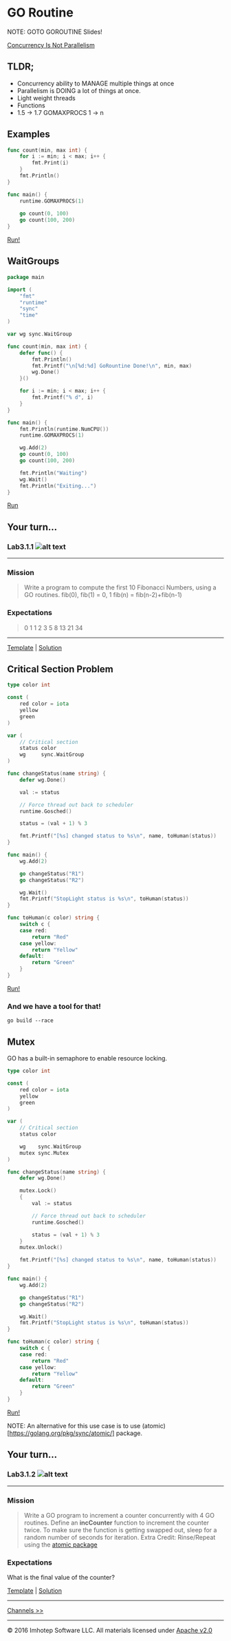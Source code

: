 # GO Routine 

NOTE: GOTO GOROUTINE Slides!

[Concurrency Is Not Parallelism](https://www.youtube.com/watch?v=cN_DpYBzKso)

## TLDR;

* Concurrency ability to MANAGE multiple things at once
* Parallelism is DOING a lot of things at once.
* Light weight threads
* Functions
* 1.5 -> 1.7 GOMAXPROCS 1 -> n

## Examples

```go
func count(min, max int) {
	for i := min; i < max; i++ {
		fmt.Print(i)
	}
	fmt.Println()
}

func main() {
	runtime.GOMAXPROCS(1)
	
	go count(0, 100)
	go count(100, 200)
}
```
[Run!](https://play.golang.org/p/ZPMDVeboIe)

## WaitGroups

```go
package main

import (
	"fmt"
	"runtime"
	"sync"
	"time"
)

var wg sync.WaitGroup

func count(min, max int) {
	defer func() {
		fmt.Println()
		fmt.Printf("\n[%d:%d] GoRountine Done!\n", min, max)
		wg.Done()
	}()

	for i := min; i < max; i++ {
		fmt.Printf("% d", i)
	}
}

func main() {
	fmt.Println(runtime.NumCPU())
	runtime.GOMAXPROCS(1)

	wg.Add(2)
	go count(0, 100)
	go count(100, 200)

	fmt.Println("Waiting")
	wg.Wait()
	fmt.Println("Exiting...")
}
```

[Run](https://play.golang.org/p/Vu_OCxPS7z)

## Your turn...

### Lab3.1.1 ![alt text](https://github.com/adam-p/markdown-here/raw/master/src/common/images/icon24.png "Lab3.1.1") 
---

### Mission

> Write a program to compute the first 10 Fibonacci Numbers, using a GO routines.
> fib(0), fib(1) = 0, 1
> fib(n) = fib(n-2)+fib(n-1)

### Expectations

> 0 1 1 2 3 5 8 13 21 34
---

[Template](https://play.golang.org/p/jJASE4mmrQ) | [Solution](https://play.golang.org/p/5x4aEkMtzJ)

## Critical Section Problem

```go
type color int

const (
	red color = iota
	yellow
	green
)

var (
	// Critical section
	status color
	wg     sync.WaitGroup
)

func changeStatus(name string) {
	defer wg.Done()

	val := status

	// Force thread out back to scheduler
	runtime.Gosched()

	status = (val + 1) % 3

	fmt.Printf("[%s] changed status to %s\n", name, toHuman(status))
}

func main() {
	wg.Add(2)

	go changeStatus("R1")
	go changeStatus("R2")

	wg.Wait()
	fmt.Printf("StopLight status is %s\n", toHuman(status))
}

func toHuman(c color) string {
	switch c {
	case red:
		return "Red"
	case yellow:
		return "Yellow"
	default:
		return "Green"
	}
}
```

[Run!](https://play.golang.org/p/OZRDbgjRW9)

### And we have a tool for that!

```shell
go build --race
```

## Mutex

GO has a built-in semaphore to enable resource locking.

```go
type color int

const (
	red color = iota
	yellow
	green
)

var (
	// Critical section
	status color

	wg    sync.WaitGroup
	mutex sync.Mutex
)

func changeStatus(name string) {
	defer wg.Done()

	mutex.Lock()
	{
		val := status

		// Force thread out back to scheduler
		runtime.Gosched()

		status = (val + 1) % 3
	}
	mutex.Unlock()

	fmt.Printf("[%s] changed status to %s\n", name, toHuman(status))
}

func main() {
	wg.Add(2)

	go changeStatus("R1")
	go changeStatus("R2")

	wg.Wait()
	fmt.Printf("StopLight status is %s\n", toHuman(status))
}

func toHuman(c color) string {
	switch c {
	case red:
		return "Red"
	case yellow:
		return "Yellow"
	default:
		return "Green"
	}
}
```
[Run!](https://play.golang.org/p/5h0r9_MnZV)

NOTE: An alternative for this use case is to use (atomic)[https://golang.org/pkg/sync/atomic/] package. 

## Your turn...

### Lab3.1.2 ![alt text](https://github.com/adam-p/markdown-here/raw/master/src/common/images/icon24.png "Lab3.1.2") 
---

### Mission

> Write a GO program to increment a counter concurrently with 4 GO routines.
> Define an **incCounter** function to increment the counter twice.
> To make sure the function is getting swapped out, sleep for a random number 
> of seconds for iteration.
> Extra Credit: Rinse/Repeat using the [atomic package](https://golang.org/pkg/sync/atomic/)

### Expectations

What is the final value of the counter?

[Template](https://play.golang.org/p/Ymlb3Z941q) | [Solution](https://play.golang.org/p/cSoGJ_V7Vf)

---
[Channels >>](3.02_channels.md)

---
© 2016 Imhotep Software LLC. All materials licensed under [Apache v2.0](http://www.apache.org/licenses/LICENSE-2.0)